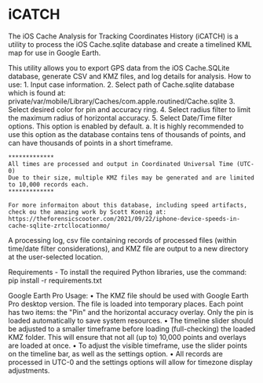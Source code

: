 # iCATCH
The iOS Cache Analysis for Tracking Coordinates History (iCATCH) is a utility to process the iOS Cache.sqlite database and create a timelined KML map for use in Google Earth.


This utility allows you to export GPS data from the iOS Cache.SQLite database, generate CSV and KMZ files, and log details for analysis.
    How to use:
    1.	Input case information.
    2.	Select path of Cache.sqlite database which is found at: private/var/mobile/Library/Caches/com.apple.routined/Cache.sqlite
    3.	Select desired color for pin and accuracy ring.
    4.	Select radius filter to limit the maximum radius of horizontal accuracy.
    5.	Select Date/Time filter options. This option is enabled by default. 
        a.	It is highly recommended to use this option as the database contains tens of thousands of points, and can have thousands of points in a short timeframe.
    
    *************
    All times are processed and output in Coordinated Universal Time (UTC-0)
    Due to their size, multiple KMZ files may be generated and are limited to 10,000 records each.
    *************
    
    For more informaiton about this database, including speed artifacts, check ou the amazing work by Scott Koenig at: https://theforensicscooter.com/2021/09/22/iphone-device-speeds-in-cache-sqlite-zrtcllocationmo/

A processing log, csv file containing records of processed files (within time/date filter considerations), and KMZ file are output to a new directory at the user-selected location.


Requirements - To install the required Python libraries, use the command: pip install -r requirements.txt

Google Earth Pro Usage:
•	The KMZ file should be used with Google Earth Pro desktop version. The file is loaded into temporary places. Each point has two items: the "Pin" and the horizontal accuracy overlay. Only the pin is loaded automatically to save system resources.
•	The timeline slider should be adjusted to a smaller timeframe before loading (full-checking) the loaded KMZ folder. This will ensure that not all (up to) 10,000 points and overlays are loaded at once.
•	To adjust the visible timeframe, use the slider points on the timeline bar, as well as the settings option.
•	All records are processed in UTC-0 and the settings options will allow for timezone display adjustments.


